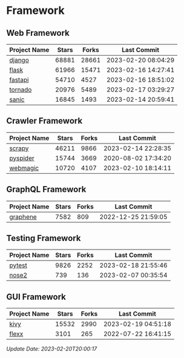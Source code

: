 # Framework

## Web Framework
| Project Name | Stars | Forks | Last Commit |
| ------------ | ----- | ----- | ----------- |
| [django](https://github.com/django/django) | 68881 | 28661 | 2023-02-20 08:04:29 |
| [flask](https://github.com/pallets/flask) | 61966 | 15471 | 2023-02-16 14:27:41 |
| [fastapi](https://github.com/tiangolo/fastapi) | 54710 | 4527 | 2023-02-16 18:51:02 |
| [tornado](https://github.com/tornadoweb/tornado) | 20976 | 5489 | 2023-02-17 03:29:27 |
| [sanic](https://github.com/sanic-org/sanic) | 16845 | 1493 | 2023-02-14 20:59:41 |

## Crawler Framework
| Project Name | Stars | Forks | Last Commit |
| ------------ | ----- | ----- | ----------- |
| [scrapy](https://github.com/scrapy/scrapy) | 46211 | 9866 | 2023-02-14 22:28:35 |
| [pyspider](https://github.com/binux/pyspider) | 15744 | 3669 | 2020-08-02 17:34:20 |
| [webmagic](https://github.com/code4craft/webmagic) | 10720 | 4107 | 2023-02-10 18:14:11 |

## GraphQL Framework
| Project Name | Stars | Forks | Last Commit |
| ------------ | ----- | ----- | ----------- |
| [graphene](https://github.com/graphql-python/graphene) | 7582 | 809 | 2022-12-25 21:59:05 |

## Testing Framework
| Project Name | Stars | Forks | Last Commit |
| ------------ | ----- | ----- | ----------- |
| [pytest](https://github.com/pytest-dev/pytest) | 9826 | 2252 | 2023-02-18 21:55:46 |
| [nose2](https://github.com/nose-devs/nose2) | 739 | 136 | 2023-02-07 00:35:54 |

## GUI Framework
| Project Name | Stars | Forks | Last Commit |
| ------------ | ----- | ----- | ----------- |
| [kivy](https://github.com/kivy/kivy) | 15532 | 2990 | 2023-02-19 04:51:18 |
| [flexx](https://github.com/flexxui/flexx) | 3101 | 265 | 2022-07-22 16:41:15 |

*Update Date: 2023-02-20T20:00:17*